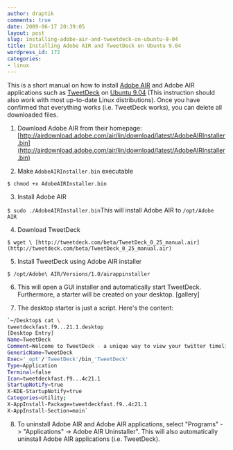 ```yaml
---
author: draptik
comments: true
date: 2009-06-17 20:39:05
layout: post
slug: installing-adobe-air-and-tweetdeck-on-ubuntu-9-04
title: Installing Adobe AIR and TweetDeck on Ubuntu 9.04
wordpress_id: 172
categories:
- linux
---
```


This is a short manual on how to install [Adobe AIR](http://www.adobe.com/de/products/air/) and Adobe AIR applications such as [TweetDeck](http://www.tweetdeck.com/beta) on [Ubuntu 9.04](http://www.ubuntu.com) (This instruction should also work with most up-to-date Linux distributions). Once you have confirmed that everything works (i.e. TweetDeck works), you can delete all downloaded files.






	
  1. Download Adobe AIR from their homepage: [http://airdownload.adobe.com/air/lin/download/latest/AdobeAIRInstaller.bin](http://airdownload.adobe.com/air/lin/download/latest/AdobeAIRInstaller.bin)

	
  2. Make `AdobeAIRInstaller.bin` executable

`$ chmod +x AdobeAIRInstaller.bin`


	
  3. Install Adobe AIR

`$ sudo ./AdobeAIRInstaller.bin`This will install Adobe AIR to `/opt/Adobe AIR`


	
  4. Download TweetDeck

`$ wget \
[http://tweetdeck.com/beta/TweetDeck_0_25_manual.air](http://tweetdeck.com/beta/TweetDeck_0_25_manual.air)`


	
  5. Install TweetDeck using Adobe AIR installer

`$ /opt/Adobe\ AIR/Versions/1.0/airappinstaller`


	
  6. This will open a GUI installer and automatically start TweetDeck. Furthermore, a starter will be created on your desktop.
[gallery]


	
  7. The desktop starter is just a script. Here's the content:
``` sh
`~/Desktop$ cat \
tweetdeckfast.f9...21.1.desktop
[Desktop Entry]
Name=TweetDeck
Comment=Welcome to TweetDeck - a unique way to view your twitter timeline
GenericName=TweetDeck
Exec='_opt'/'TweetDeck'/bin_'TweetDeck'
Type=Application
Terminal=false
Icon=tweetdeckfast.f9...4c21.1
StartupNotify=true
X-KDE-StartupNotify=true
Categories=Utility;
X-AppInstall-Package=tweetdeckfast.f9..4c21.1
X-AppInstall-Section=main`
```

	
  8. To uninstall Adobe AIR and Adobe AIR applications, select "Programs" -> "Applications" -> Adobe AIR Uninstaller". This will also automatically uninstall Adobe AIR applications (i.e. TweetDeck).



